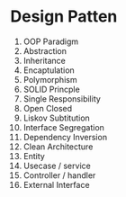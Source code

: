 # Design Patten

1. OOP Paradigm
  1. Abstraction
  2. Inheritance
  3. Encaptulation
  4. Polymorphism
2. SOLID Princple
  1. Single Responsibility
  2. Open Closed
  3. Liskov Subtitution
  4. Interface Segregation
  5. Dependency Inversion
3. Clean Architecture
  1. Entity
  2. Usecase / service
  3. Controller / handler
  4. External Interface
